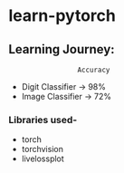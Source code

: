# learn-pytorch

## Learning Journey:   
                     Accuracy
- Digit Classifier -> 98%
- Image Classifier -> 72%

### Libraries used-
- torch
- torchvision
- livelossplot
